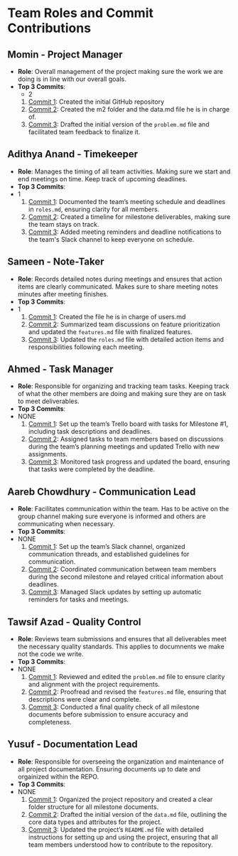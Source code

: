 # Team Roles and Commit Contributions

## Momin - Project Manager
- **Role**: Overall management of the project making sure the work we are doing is in line with our overall goals.
- **Top 3 Commits**:
  - 2
  1. [Commit 1](https://github.com/MominHumayon/326FinalProject/commit/109c748f51d5f5023716459582e16aa2a030c6a0): Created the initial GitHub repository
  2. [Commit 2](https://github.com/MominHumayon/326FinalProject/commit/d27a6e10a042294ae1ea685230c17c658bdd044e): Created the m2 folder and the data.md file he is in charge of. 
  3. [Commit 3](https://github.com/repo/commit3): Drafted the initial version of the `problem.md` file and facilitated team feedback to finalize it.

## Adithya Anand - Timekeeper
- **Role**: Manages the timing of all team activities. Making sure we start and end meetings on time. Keep track of upcoming deadlines. 
- **Top 3 Commits**:
- 1
  1. [Commit 1](https://github.com/repo/commit1): Documented the team’s meeting schedule and deadlines in `roles.md`, ensuring clarity for all members.
  2. [Commit 2](https://github.com/repo/commit2): Created a timeline for milestone deliverables, making sure the team stays on track.
  3. [Commit 3](https://github.com/repo/commit3): Added meeting reminders and deadline notifications to the team's Slack channel to keep everyone on schedule.

## Sameen - Note-Taker
- **Role**: Records detailed notes during meetings and ensures that action items are clearly communicated. Makes sure to share meeting notes minutes after meeting finishes. 
- **Top 3 Commits**:
- 1
  1. [Commit 1](https://github.com/MominHumayon/326FinalProject/commit/5848f8b1fa2a7591ebfa081c4bf2086bafbb04c5): Created the file he is in charge of users.md
  2. [Commit 2](https://github.com/repo/commit2): Summarized team discussions on feature prioritization and updated the `features.md` file with finalized features.
  3. [Commit 3](https://github.com/repo/commit3): Updated the `roles.md` file with detailed action items and responsibilities following each meeting.

## Ahmed - Task Manager
- **Role**: Responsible for organizing and tracking team tasks. Keeping track of what the other members are doing and making sure they are on task to meet deliverables. 
- **Top 3 Commits**:
- NONE
  1. [Commit 1](https://github.com/repo/commit1): Set up the team’s Trello board with tasks for Milestone #1, including task descriptions and deadlines.
  2. [Commit 2](https://github.com/repo/commit2): Assigned tasks to team members based on discussions during the team’s planning meetings and updated Trello with new assignments.
  3. [Commit 3](https://github.com/repo/commit3): Monitored task progress and updated the board, ensuring that tasks were completed by the deadline.

## Aareb Chowdhury - Communication Lead
- **Role**: Facilitates communication within the team. Has to be active on the group channel making sure everyone is informed and others are communicating when necessary.
- **Top 3 Commits**:
- NONE
  1. [Commit 1](https://github.com/repo/commit1): Set up the team’s Slack channel, organized communication threads, and established guidelines for communication.
  2. [Commit 2](https://github.com/repo/commit2): Coordinated communication between team members during the second milestone and relayed critical information about deadlines.
  3. [Commit 3](https://github.com/repo/commit3): Managed Slack updates by setting up automatic reminders for tasks and meetings.

## Tawsif Azad - Quality Control
- **Role**: Reviews team submissions and ensures that all deliverables meet the necessary quality standards. This applies to documnents we make not the code we write. 
- **Top 3 Commits**:
- NONE
  1. [Commit 1](https://github.com/repo/commit1): Reviewed and edited the `problem.md` file to ensure clarity and alignment with the project requirements.
  2. [Commit 2](https://github.com/repo/commit2): Proofread and revised the `features.md` file, ensuring that descriptions were clear and complete.
  3. [Commit 3](https://github.com/repo/commit3): Conducted a final quality check of all milestone documents before submission to ensure accuracy and completeness.

## Yusuf - Documentation Lead
- **Role**: Responsible for overseeing the organization and maintenance of all project documentation. Ensuring documents up to date and orgainized within the REPO.
- **Top 3 Commits**:
- NONE
  1. [Commit 1](https://github.com/repo/commit1): Organized the project repository and created a clear folder structure for all milestone documents.
  2. [Commit 2](https://github.com/repo/commit2): Drafted the initial version of the `data.md` file, outlining the core data types and attributes for the project.
  3. [Commit 3](https://github.com/repo/commit3): Updated the project’s `README.md` file with detailed instructions for setting up and using the project, ensuring that all team members understood how to contribute to the repository.
